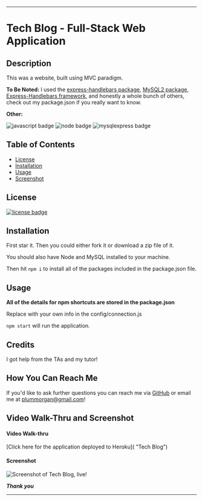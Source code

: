 ___
# Tech Blog - Full-Stack Web Application

## Description

This was a website, built using MVC paradigm.

**To Be Noted:**
I used the [express-handlebars package](https://www.npmjs.com/package/express-handlebars), [MySQL2 package](https://www.npmjs.com/package/mysql2), [Express-Handlebars framework](https://www.npmjs.com/package/express-handlebars), and honestly a whole bunch of others, check out my package.json if you really want to know.

**Other:** 

![javascript badge](https://img.shields.io/badge/We%20Stan-Javascript-brightgreen)
![node badge](https://img.shields.io/badge/Handcrafted%20w%2F-Node.js-yellowgreen)
![mysqlexpress badge](https://img.shields.io/badge/Express.js-MySQL-yellow)

## Table of Contents 

* [License](#license)
* [Installation](#installation)
* [Usage](#usage)
* [Screenshot](###credits)



## License

[![license badge](https://img.shields.io/static/v1?label=license&message=BSD-2-Clause&color=important)](https://opensource.org/licenses/BSD-2-Clause)

## Installation 

First star it. 
Then you could either fork it or download a zip file of it.

You should also have Node and MySQL installed to your machine.

Then hit ```npm i``` to install all of the packages included in the package.json file.

## Usage

**All of the details for npm shortcuts are stored in the package.json**

Replace with your own info in the config/connection.js

```npm start``` will run the application.

## Credits

I got help from the TAs and my tutor!

## How You Can Reach Me

If you'd like to ask further questions you can reach me via [GitHub](https://github.com/cat-lin-morgan/) or email me at plummorgan@gmail.com!

## Video Walk-Thru and Screenshot

#### Video Walk-thru

[Click here for the application deployed to Heroku]( "Tech Blog")

#### Screenshot
<img src='techblogscreenshot.png' alt='Screenshot of Tech Blog, live!'/>


___Thank you___

___
